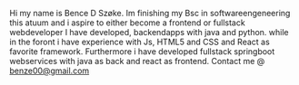 Hi my name is Bence D Szøke.
Im finishing my Bsc in softwareengeneering this atuum and i aspire to either become a frontend or fullstack webdeveloper
I have developed, backendapps with java and python.
while in the foront i have experience with Js, HTML5 and CSS and React as favorite framework.
Furthermore i have developed fullstack springboot webservices with java as back and react as frontend.
Contact me @ benze00@gmail.com
